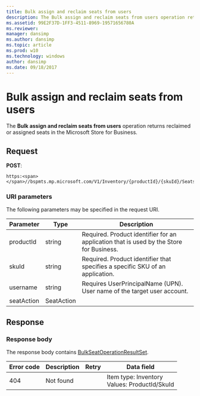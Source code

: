 ```yaml
---
title: Bulk assign and reclaim seats from users
description: The Bulk assign and reclaim seats from users operation returns reclaimed or assigned seats in the Microsoft Store for Business.
ms.assetid: 99E2F37D-1FF3-4511-8969-19571656780A
ms.reviewer: 
manager: dansimp
ms.author: dansimp
ms.topic: article
ms.prod: w10
ms.technology: windows
author: dansimp
ms.date: 09/18/2017
---
```


# Bulk assign and reclaim seats from users

The **Bulk assign and reclaim seats from users** operation returns reclaimed or assigned seats in the Microsoft Store for Business.

## Request

**POST**:

```http
https:<span></span>//bspmts.mp.microsoft.com/V1/Inventory/{productId}/{skuId}/Seats
```
 
### URI parameters

The following parameters may be specified in the request URI.

|Parameter|Type|Description|
|--- |--- |--- |
|productId|string|Required. Product identifier for an application that is used by the Store for Business.|
|skuId|string|Required. Product identifier that specifies a specific SKU of an application.|
|username|string|Requires UserPrincipalName (UPN). User name of the target user account.|
|seatAction|SeatAction||

 
## Response

### Response body

The response body contains [BulkSeatOperationResultSet](data-structures-windows-store-for-business.md#bulkseatoperationresultset).

|Error code|Description|Retry|Data field|
|--- |--- |--- |--- |
|404|Not found||Item type: Inventory<br> Values: ProductId/SkuId|

 